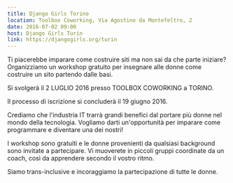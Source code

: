 ```yaml
---
title: Django Girls Torino
location: Toolbox Coworking, Via Agostino da Montefeltro, 2
date: 2016-07-02 09:00
host: Django Girls Turin
link: https://djangogirls.org/turin
---
```


Ti piacerebbe imparare come costruire siti ma non sai da che parte iniziare? Organizziamo un workshop gratuito per insegnare alle donne come costruire un sito partendo dalle basi.

Si svolgerà il 2 LUGLIO 2016 presso TOOLBOX COWORKING a TORINO.

Il processo di iscrizione si concluderà il 19 giugno 2016.

Crediamo che l'industria IT trarrà grandi benefici dal portare più donne nel mondo della tecnologia. Vogliamo darti un'opportunità per imparare come programmare e diventare una dei nostri!

I workshop sono gratuiti e le donne provenienti da qualsiasi background sono invitate a partecipare. Vi muoverete in piccoli gruppi coordinate da un coach, così da apprendere secondo il vostro ritmo.

Siamo trans-inclusive e incoraggiamo la partecipazione di tutte le donne.
